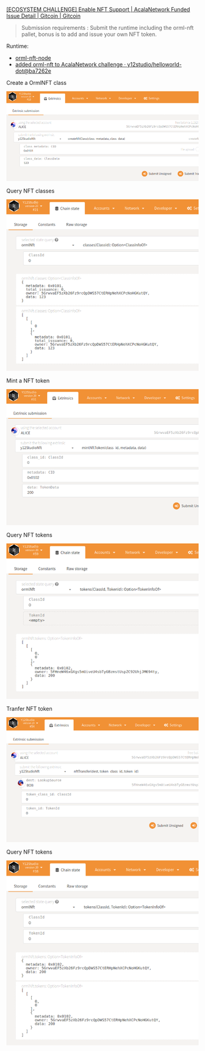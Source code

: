 [[ECOSYSTEM CHALLENGE] Enable NFT Support | AcalaNetwork Funded Issue Detail | Gitcoin | Gitcoin](https://gitcoin.co/issue/AcalaNetwork/polakdot-hello-world-acala/1/100023951)

> Submission requirements : Submit the runtime including the orml-nft pallet, bonus is to add and issue your own NFT token.

Runtime:

- [orml-nft-node](orml-nft-node/)
- [added orml-nft to AcalaNetwork challenge · y12studio/helloworld-dot@ba7262e](https://github.com/y12studio/helloworld-dot/commit/ba7262e7c56c8c5b0fb49a307e021c6d09f55d44)

Create a OrmlNFT class

![img](nft-class.png)

Query NFT classes

![img](query-nft-classes.png)

Mint a NFT token

![img](mint-nft-token.png)

Query NFT tokens

![img](query-nft-tokens.png)

Tranfer NFT token

![img](transfer-nft-token.png)

Query NFT tokens

![img](bob-query-nft-tokens.png)